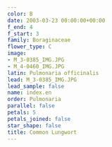 ```yaml
---
color: B
date: 2003-03-23 00:00:00+00:00
f_end: 4
f_start: 3
family: Boraginaceae
flower_type: C
image:
- M_3-0385_IMG.JPG
- M_4-0460_IMG.JPG
latin: Pulmonaria officinalis
lead: M_3-0385_IMG.JPG
lead_sample: false
name: index.en
order: Pulmonaria
parallel: false
petals: 5
petals_joined: false
star_shape: false
title: Common Lungwort
---
```

